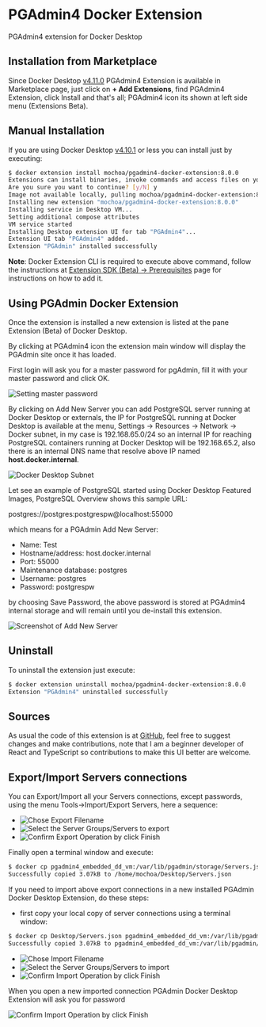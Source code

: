 # PGAdmin4 Docker Extension

PGAdmin4 extension for Docker Desktop

## Installation from Marketplace

Since Docker Desktop [v4.11.0](https://docs.docker.com/desktop/release-notes/#docker-desktop-4110) PGAdmin4 Extension is available in Marketplace page, just click on **+ Add Extensions**, find PGAdmin4 Extension, click Install and that's all; PGAdmin4 icon its shown at left side menu (Extensions Beta).

## Manual Installation

If you are using Docker Desktop [v4.10.1](https://docs.docker.com/desktop/release-notes/#docker-desktop-4101) or less  you can install just by executing:

```bash
$ docker extension install mochoa/pgadmin4-docker-extension:8.0.0
Extensions can install binaries, invoke commands and access files on your machine.
Are you sure you want to continue? [y/N] y
Image not available locally, pulling mochoa/pgadmin4-docker-extension:8.0.0...
Installing new extension "mochoa/pgadmin4-docker-extension:8.0.0"
Installing service in Desktop VM...
Setting additional compose attributes
VM service started
Installing Desktop extension UI for tab "PGAdmin4"...
Extension UI tab "PGAdmin4" added.
Extension "PGAdmin" installed successfully
```

**Note**: Docker Extension CLI is required to execute above command, follow the instructions at [Extension SDK (Beta) -> Prerequisites](https://docs.docker.com/desktop/extensions-sdk/#prerequisites) page for instructions on how to add it.

## Using PGAdmin Docker Extension

Once the extension is installed a new extension is listed at the pane Extension (Beta) of Docker Desktop.

By clicking at PGAdmin4 icon the extension main window will display the PGAdmin site once it has loaded.

First login will ask you for a master password for pgAdmin, fill it with your master password and click OK.

![Setting master password](docs/images/screenshot1.png?raw=true)

By clicking on Add New Server you can add PostgreSQL server running at Docker Desktop or externals, the IP for PostgreSQL running at Docker Desktop is available at the menu, Settings -> Resources -> Network -> Docker subnet, in my case is 192.168.65.0/24 so an internal IP for reaching PostgreSQL containers running at Docker Desktop will be 192.168.65.2, also there is an internal DNS name that resolve above IP named **host.docker.internal**.

![Docker Desktop Subnet](https://miro.medium.com/max/700/0*m4e0OEQprx_GgUA7)

Let see an example of PostgreSQL started using Docker Desktop Featured Images, PostgreSQL Overview shows this sample URL:

postgres://postgres:postgrespw@localhost:55000

which means for a PGAdmin Add New Server:

- Name: Test
- Hostname/address: host.docker.internal
- Port: 55000
- Maintenance database: postgres
- Username: postgres
- Password: postgrespw

by choosing Save Password, the above password is stored at PGAdmin4 internal storage and will remain until you de-install this extension.

![Screenshot of Add New Server](docs/images/screenshot4.png?raw=true)

## Uninstall

To uninstall the extension just execute:

```bash
$ docker extension uninstall mochoa/pgadmin4-docker-extension:8.0.0
Extension "PGAdmin4" uninstalled successfully
```

## Sources

As usual the code of this extension is at [GitHub](https://github.com/marcelo-ochoa/pgadmin4-docker-extension), feel free to suggest changes and make contributions, note that I am a beginner developer of React and TypeScript so contributions to make this UI better are welcome.

## Export/Import Servers connections

You can Export/Import all your Servers connections, except passwords, using the menu Tools->Import/Export Servers, here a sequence:

- ![Chose Export Filename](docs/images/screenshot5.png?raw=true)
- ![Select the Server Groups/Servers to export](docs/images/screenshot6.png?raw=true)
- ![Confirm Export Operation by click Finish](docs/images/screenshot6.png?raw=true)

Finally open a terminal window and execute:

```bash
$ docker cp pgadmin4_embedded_dd_vm:/var/lib/pgadmin/storage/Servers.json Desktop/Servers.json 
Successfully copied 3.07kB to /home/mochoa/Desktop/Servers.json
```

If you need to import above export connections in a new installed PGAdmin Docker Desktop Extension, do these steps:

- first copy your local copy of server connections using a terminal window:

```bash
$ docker cp Desktop/Servers.json pgadmin4_embedded_dd_vm:/var/lib/pgadmin/storage/
Successfully copied 3.07kB to pgadmin4_embedded_dd_vm:/var/lib/pgadmin/storage/
```

- ![Chose Import Filename](docs/images/screenshot8.png?raw=true)
- ![Select the Server Groups/Servers to import](docs/images/screenshot9.png?raw=true)
- ![Confirm Import Operation by click Finish](docs/images/screenshot10.png?raw=true)

When you open a new imported connection PGAdmin Docker Desktop Extension will ask you for password

![Confirm Import Operation by click Finish](docs/images/screenshot11.png?raw=true)
